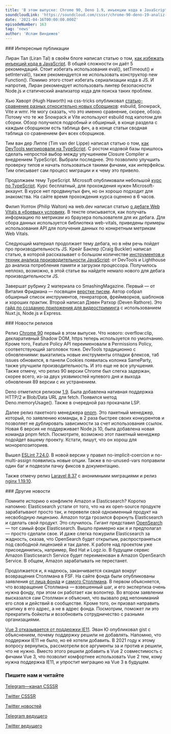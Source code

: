 ```yaml
---
title: 'В этом выпуске: Chrome 90, Deno 1.9, инъекции кода в JavaScript и анализ производительности JS, миграция DevTools на TypeScript, обзор относительно новых сборщиков, верстка писем, pnpm 6 и ESLint 7.24.0.'
soundcloudLink: 'https://soundcloud.com/csssr/chrome-90-deno-19-analiz-proizvoditelnosti-js-sborshchiki-verstka-pisem-pnpm-6-eslint-7240'
date: '2021-04-16T00:00:00.000Z'
episodeNumber: 163
tag: 'news'
author: 'Ислам Виндижев'
---
```


<ParagraphWithImage imageName="manWithLaptop" imageSide="right">
  ### Интересные публикации

Лиран Тал (Liran Tal) в своём блоге написал статью о том, [как избежать инъекций кода в JavaScript](https://snyk.io/blog/5-ways-to-prevent-code-injection-in-javascript-and-node-js/). В общей сложности он даёт 5 рекомендаций. Стоит избегать использования eval(), setTimeout() и setInterval(), также рекомендуется не использовать конструктор new Function(). Помимо этого стоит избегать сериализации кода в JS. И напротив, Лиран рекомендует использовать линтер безопасности Node.js и статический анализатор кода для поиска таких проблем.
</ParagraphWithImage>

Хью Хаворт (Hugh Haworth) на css-tricks опубликовал [статью-сравнение разных относительно новых сборщиков](https://css-tricks.com/comparing-the-new-generation-of-build-tools/): esbuild, Snowpack, Vite и wmr. Не могу сказать, что это именно сравнение, скорее, обзор. Потому что те же Snowpack и Vite используют esbuild под капотом для сборки. Обзор получился подробный и обширный, в конце раздела с каждым сборщиком есть таблица фич, а в конце статьи сводная таблица со сравнением фич всех сборщиков.

Тим ван дер Липпе (Tim van der Lippe) написал статью о том, [как DevTools мигрировали на TypeScript](https://developer.chrome.com/blog/migrating-to-typescript/). С ростом кодовой базы пришлось сделать непростой выбор между улучшением Closure Compiler и внедрением TypeScript. Выбрали последнее. Это позволило улучшить проверку типов и начать пользоваться такими фичами, как интерфейсы. Тим описывает сам процесс миграции и к чему это привело.

Продолжаем тему TypeScript. Microsoft опубликовали небольшой [курс по TypeScript](https://docs.microsoft.com/en-us/learn/paths/build-javascript-applications-typescript/). Курс бесплатный, для прохождения нужен Microsoft-аккаунт. В курсе нет продвинутых фич, но он хорошо подходит для знакомства. На сайте время прохождения курса оценено в 6 часов.

Филип Уолтон (Philip Walton) на web.dev написал статью [о дебаге Web Vitals в «боевых» условиях](https://web.dev/debug-web-vitals-in-the-field/). В тексте описывается, как получать информацию по метрикам из браузера пользователя для их дебага. Для сбора данных используется библиотека web-vitals, приведены примеры использования API для получения данных по конкретным метрикам Web Vitals.

Следующий материал продолжает тему дебага, но в нём речь пойдет про производительность JS. Крейг Баклер (Craig Buckler) написал статью, в которой рассказывает о большом количестве [инструментов и техник анализа производительности JavaScript](https://blog.asayer.io/the-ultimate-guide-to-fixing-javascript-performance-problems-in-browser-devtools): от DevTools и Lighthouse до анализа потребления памяти и загрузки процессора. Получилось неплохо, возможно, в этой статье вы найдете немало нового для дебага производительности JS.

Завершат рубрику 2 материала со SmashingMagazine. Первый — от Виталия Фридмана — посвящен [верстке писем](https://www.smashingmagazine.com/2021/04/complete-guide-html-email-templates-tools/). Автор собрал обширный список инструментов, генераторов, фреймворков, шаблонов и хороших практик. Второй написал Дэвен Ратхор (Deven Rathore). Это [гайд по созданию приложения для видеостриминга](https://www.smashingmagazine.com/2021/04/building-video-streaming-app-nuxtjs-node-express/) с использованием Nuxt.js, Node.js и Express.

<ParagraphWithImage imageName="laptopNews" imageSide="right">
  ### Новости релизов

Релиз [Chrome 90](https://developer.chrome.com/blog/new-in-chrome-90/) первый в этом выпуске. Что нового: overflow:clip, декларативный Shadow DOM, https теперь используется по умолчанию. Кроме того, Feature Policy API переименовали в Permissions Policy, соответствующий заголовок тоже. DevTools традиционно с обновлениями: выкатились новые инструменты отладки флексов, таб issues обновился, в панели Cookies появилась колонка SameParty, также улучшили производительность. И это еще не все улучшения. Также отмечу, что релиз 90 версии Chrome был слегка задержан, скорее всего, из-за двух уязвимостей нулевого дня и выхода обновления 89 версии с их устранением.
</ParagraphWithImage>

Deno отметился релизом [1.9](https://deno.com/blog/v1.9). Была добавлена нативная поддержка HTTP/2 и Blob/Data URL для fetch. Появился метод Deno.memoryUsage(). Также в очередной раз прокачали LSP.

Далее релиз пакетного менеджера [pnpm](https://github.com/pnpm/pnpm/releases/tag/v6.0.0). Это пакетный менеджер, который, по заявлению команды, в 2 раза быстрее своих конкурентов и позволяет не дублировать зависимости за счет использования ссылок. Новая 6 версия не поддерживает Node.js 10, была добавлена новая команда pnpm fetch. Посмотрите, возможно этот пакетный менеджер подойдет вашему проекту. Кстати, пишут, что он хорош для монорепозиториев.

Вышел [ESLint 7.24.0](https://eslint.org/blog/2021/04/eslint-v7.24.0-released). В новой версии у правил no-implicit-coercion и no-multi-assign появились новые опции. Также в no-unused-vars поправили один баг и подвезли пачку фиксов в документацию.

Также отмечу релиз [Laravel 8.37](https://laravel-news.com/laravel-anonymous-migrations) с анонимными миграциями и релиз [nginx 1.19.10](http://nginx.org/en/CHANGES).

<ParagraphWithImage imageName="laptopDialog" imageSide="right">
  ### Другие новости

Помните историю о конфликте Amazon и Elasticsearch? Коротко напомню: Elasticsearch устали от того, что на их open-source продукте зарабатывают просто так, и перевели свой одноименный продукт на несвободную лицензию. Amazon тогда грозился форкнуть Elasticsearch и сделать свой продукт. Это случилось. Гигант представил [OpenSearch](https://aws.amazon.com/blogs/opensource/introducing-opensearch/) — тот самый форк Elasticsearch. Вышло примерно как я и предполагал — просто сделали свое. И даже слегка пожурили Elasticsearch за жадность, сказав, что OpenSearch будет открытым, распространяться под свободной лицензией и так далее. К работе над проектом уже присоединились, например, Red Hat и Logz.io. В будущем сервис Amazon Elasticsearch Service будет переименован в Amazon OpenSearch Service. В общем, Amazon зарабатывать не перестанет.
</ParagraphWithImage>

Продолжается и, я надеюсь, заканчивается скандал вокруг возвращения Столлмана в FSF. На сайте фонда были опубликованы заявления [от лица фонда](https://www.fsf.org/news/statement-of-fsf-board-on-election-of-richard-stallman) и [самого Столлмана](https://www.fsf.org/news/rms-addresses-the-free-software-community). В первом объясняется, что возвращение Столлмана — взвешенный шаг, и его экспертиза очень нужна фонду, при этом он работает как волонтер. Во втором заявлении высказался сам Столлман и объяснил, что вызвало ряд непониманий его слов и действий в сообществе. Кроме того, он призвал направить критику в его адрес, а не в адрес фонда. Посмотрим, поможет ли это прекратить бойкоты и возобновить сотрудничество с разными организациями.

[Vue 3 отказывается от поддержки IE11](https://github.com/vuejs/rfcs/blob/ie11/active-rfcs/0000-vue3-ie11-support.md). Эван Ю опубликовал gist с объяснением,
почему поддержку решили не добавлять. Напомню, что поддержки IE11 не было, но её хотели добавить. В 2021 году к этому вопросу вернулись, рассмотрели все аргументы за и против и решили, что не нужно. Вместо этого решили добавить в Vue 2 совместимость с фичами Vue 3, что позволит комфортнее использовать Vue 2 тем, кому нужна поддержка IE11, и упростит миграцию на Vue 3 в будущем.

  ### Пишите нам и читайте
  [Telegram—канал CSSSR](https://t.me/csssr)

  [Twitter CSSSR](https://twitter.com/csssr_dev)

  [Twitter новостей](https://twitter.com/csssr_news)

  [Telegram ведущего](https://t.me/Vindizh)

  [Twitter ведущего](https://twitter.com/Vindizh)
